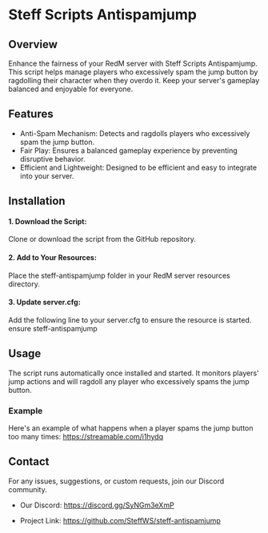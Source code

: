 # Steff Scripts Antispamjump

## Overview
Enhance the fairness of your RedM server with Steff Scripts Antispamjump. This script helps manage players who excessively spam the jump button by ragdolling their character when they overdo it. Keep your server's gameplay balanced and enjoyable for everyone.

## Features
- Anti-Spam Mechanism: Detects and ragdolls players who excessively spam the jump button.
- Fair Play: Ensures a balanced gameplay experience by preventing disruptive behavior.
- Efficient and Lightweight: Designed to be efficient and easy to integrate into your server.

## Installation
#### 1. Download the Script:
Clone or download the script from the GitHub repository.

#### 2. Add to Your Resources:
Place the steff-antispamjump folder in your RedM server resources directory.

#### 3. Update server.cfg:
Add the following line to your server.cfg to ensure the resource is started.
ensure steff-antispamjump

## Usage
The script runs automatically once installed and started. It monitors players' jump actions and will ragdoll any player who excessively spams the jump button.

### Example
Here's an example of what happens when a player spams the jump button too many times:
https://streamable.com/i1hydq

## Contact
For any issues, suggestions, or custom requests, join our Discord community.

- Our Discord: https://discord.gg/SyNGm3eXmP

- Project Link: https://github.com/SteffWS/steff-antispamjump
